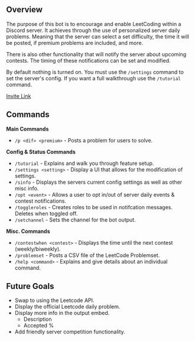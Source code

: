 ## Overview
The purpose of this bot is to encourage and enable LeetCoding within a Discord server. It achieves through the use of personalized server daily problems. Meaning that the server can select a set difficulty, the time it will be posted, if premium problems are included, and more. 

There is also other functionality that will notify the server about upcoming contests. The timing of these notifications can be set and modified. 

By default nothing is turned on. You must use the `/settings` command to set the server's config. If you want a full walkthrough use the `/tutorial` command. 

[Invite Link]()

## Commands
**Main Commands**
- `/p <dif> <premium>` - Posts a problem for users to solve.

**Config & Status Commands**
- `/tutorial` - Explains and walk you through feature setup.
- `/settings <setting>` - Display a UI that allows for the modification of settings.
- `/sinfo` - Displays the servers current config settings as well as other misc info.
- `/opt <event>` - Allows a user to opt in/out of server daily events & contest notifications.
- `/toggleroles` - Creates roles to be used in notifcation messages. Deletes when toggled off.
- `/setchannel` - Sets the channel for the bot output. 

**Misc. Commands**
- `/contestwhen <contest>` - Displays the time until the next contest (weekly/biweekly).
- `/problemset` - Posts a CSV file of the LeetCode Problemset.
- `/help <command>` - Explains and give details about an individual command.

## Future Goals
- Swap to using the Leetcode API.
- Display the official Leetcode daily problem.
- Display more info in the output embed.
    - Description
    - Accepted %
- Add friendly server competition functionality.
